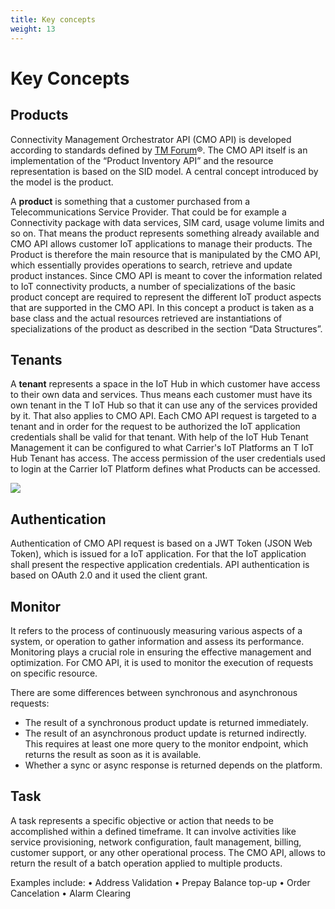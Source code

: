 ```yaml
---
title: Key concepts
weight: 13
---
```


# Key Concepts

## Products

Connectivity Management Orchestrator API (CMO API) is developed according to standards defined by [TM Forum](https://www.tmforum.org/)®. The CMO API itself is an implementation of the “Product Inventory API” and the resource representation is based on the SID model. A central concept introduced by the model is the product.

A **product** is something that a customer purchased from a Telecommunications Service Provider. That could be for example a Connectivity package with data services, SIM card, usage volume limits and so on. That means the product represents something already available and CMO API allows customer IoT applications to manage their products. The Product is therefore the main resource that is manipulated by the CMO API, which essentially provides operations to search, retrieve and update product instances.  Since CMO API is meant to cover the information related to IoT connectivity products, a number of specializations of the basic product concept are required to represent the different IoT product aspects that are supported in the CMO API. In this concept a product is taken as a base class and the actual resources retrieved are instantiations of specializations of the product as described in the section “Data Structures”.

## Tenants

A **tenant** represents a space in the IoT Hub in which customer have access to their own data and services. Thus means each customer must have its own tenant in the T IoT Hub so that it can use any of the services provided by it. That also applies to CMO API. Each CMO API request is targeted to a tenant and in order for the request to be authorized the IoT application credentials shall be valid for that tenant. With help of the IoT Hub Tenant Management it can be configured to what Carrier's IoT Platforms an T IoT Hub Tenant has access. The access permission of the user credentials used to login at the Carrier IoT Platform defines what Products can be accessed.

![](https://hub.iot.telekom.com/docs/cmo-api/images/tenants1.png)

## Authentication

Authentication of CMO API request is based on a JWT Token (JSON Web Token), which is issued for a IoT application. For that the IoT application shall present the respective application credentials. API authentication is based on OAuth 2.0 and it used the client grant. 


## Monitor

It refers to the process of continuously measuring various aspects of a system, or operation to gather information and assess its performance. Monitoring plays a crucial role in ensuring the effective management and optimization. For CMO API, it is used to monitor the execution of requests on specific resource. 

There are some differences between synchronous and asynchronous requests:

- The result of a synchronous product update is returned immediately.
- The result of an asynchronous product update is returned indirectly. This requires at least one more query to the monitor endpoint, which returns the result as soon as it is available.
- Whether a sync or async response is returned depends on the platform.

 

## Task

A task represents a specific objective or action that needs to be accomplished within a defined timeframe. It can involve activities like service provisioning, network configuration, fault management, billing, customer support, or any other operational process. The CMO API, allows to return the result of a batch operation applied to multiple products.

Examples include:
• Address Validation
• Prepay Balance top-up
• Order Cancelation
• Alarm Clearing



